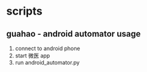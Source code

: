 # scripts
## guahao - android automator usage
1. connect to android phone
2. start 微医 app
3. run android_automator.py
